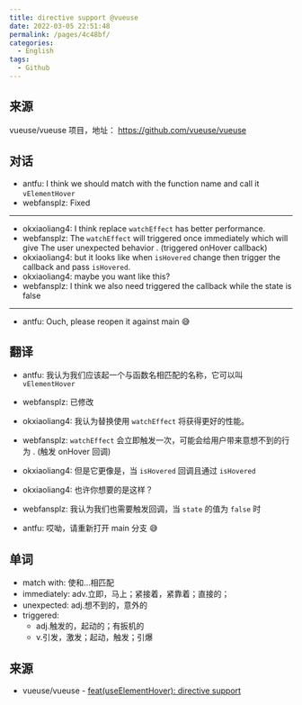 ```yaml
---
title: directive support @vueuse
date: 2022-03-05 22:51:48
permalink: /pages/4c48bf/
categories:
  - English
tags:
  - Github
---
```


## 来源

vueuse/vueuse 项目，地址： https://github.com/vueuse/vueuse

## 对话

- antfu: I think we should match with the function name and call it `vElementHover`
- webfansplz: Fixed

---

- okxiaoliang4: I think replace `watchEffect` has better performance.
- webfansplz: The `watchEffect` will triggered once immediately which will give The user unexpected behavior . (triggered onHover callback)
- okxiaoliang4: but it looks like when `isHovered` change then trigger the callback and pass `isHovered`.
- okxiaoliang4: maybe you want like this?
- webfansplz: I think we also need triggered the callback while the state is false

---

- antfu: Ouch, please reopen it against main 😅

## 翻译

- antfu: 我认为我们应该起一个与函数名相匹配的名称，它可以叫 `vElementHover`
- webfansplz: 已修改

- okxiaoliang4: 我认为替换使用 `watchEffect` 将获得更好的性能。
- webfansplz: `watchEffect` 会立即触发一次，可能会给用户带来意想不到的行为 . (触发 onHover 回调)
- okxiaoliang4: 但是它更像是，当 `isHovered` 回调且通过 `isHovered`
- okxiaoliang4: 也许你想要的是这样？
- webfansplz: 我认为我们也需要触发回调，当 `state` 的值为 `false` 时

- antfu: 哎呦，请重新打开 main 分支 😅

## 单词

- match with: 使和...相匹配
- immediately: adv.立即，马上；紧接着，紧靠着；直接的；
- unexpected: adj.想不到的，意外的
- triggered:
  - adj.触发的，起动的；有扳机的
  - v.引发，激发；起动，触发；引爆

## 来源

- vueuse/vueuse - [feat(useElementHover): directive support](https://github.com/vueuse/vueuse/pull/1357)
